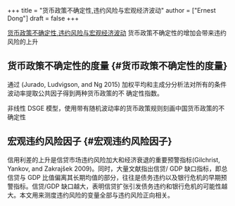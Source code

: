 +++
title = "货币政策不确定性,违约风险与宏观经济波动"
author = ["Ernest Dong"]
draft = false
+++

[货币政策不确定性,违约风险与宏观经济波动](/ox-hugo/货币政策不确定性、违约风险与宏观经济波动_王博.pdf)
货币政策不确定性的增加会带来违约风险的上升


## 货币政策不确定性的度量 {#货币政策不确定性的度量}

通过 (Jurado, Ludvigson, and Ng 2015) 加权平均和主成分分析法对所有的条件波动率提取公共因子得到两种货币政策的不 确定性指数。

非线性 DSGE 模型，使用带有随机波动率的货币政策规则刻画中国货币政策的不确定性


## 宏观违约风险因子 {#宏观违约风险因子}

信用利差的上升是信贷市场违约风险加大和经济衰退的重要预警指标(Gilchrist, Yankov, and Zakrajšek 2009)。同时，大量文献指出信贷/ GDP 缺口指标，即总信贷与 GDP 比值偏离其长期均值的部分，往往是债务违约以及银行危机的早期预警指标。信贷/GDP 缺口越大，表明信贷扩张引发债务违约和银行危机的可能性越大。本文用来测度违约风险的变量全部与违约风险正向相关。